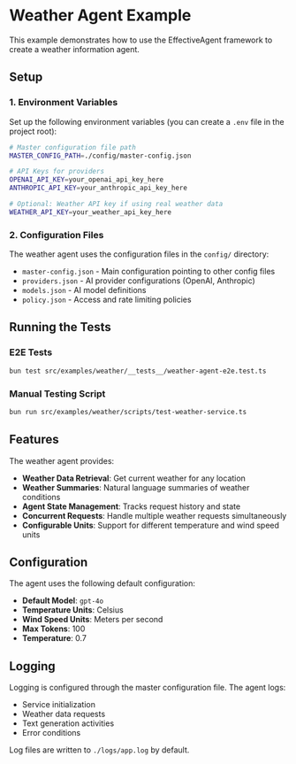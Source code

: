 # Weather Agent Example

This example demonstrates how to use the EffectiveAgent framework to create a weather information agent.

## Setup

### 1. Environment Variables

Set up the following environment variables (you can create a `.env` file in the project root):

```bash
# Master configuration file path
MASTER_CONFIG_PATH=./config/master-config.json

# API Keys for providers
OPENAI_API_KEY=your_openai_api_key_here
ANTHROPIC_API_KEY=your_anthropic_api_key_here

# Optional: Weather API key if using real weather data
WEATHER_API_KEY=your_weather_api_key_here
```

### 2. Configuration Files

The weather agent uses the configuration files in the `config/` directory:

- `master-config.json` - Main configuration pointing to other config files
- `providers.json` - AI provider configurations (OpenAI, Anthropic)
- `models.json` - AI model definitions
- `policy.json` - Access and rate limiting policies

## Running the Tests

### E2E Tests
```bash
bun test src/examples/weather/__tests__/weather-agent-e2e.test.ts
```

### Manual Testing Script
```bash
bun run src/examples/weather/scripts/test-weather-service.ts
```

## Features

The weather agent provides:

- **Weather Data Retrieval**: Get current weather for any location
- **Weather Summaries**: Natural language summaries of weather conditions
- **Agent State Management**: Tracks request history and state
- **Concurrent Requests**: Handle multiple weather requests simultaneously
- **Configurable Units**: Support for different temperature and wind speed units

## Configuration

The agent uses the following default configuration:

- **Default Model**: `gpt-4o`
- **Temperature Units**: Celsius
- **Wind Speed Units**: Meters per second
- **Max Tokens**: 100
- **Temperature**: 0.7

## Logging

Logging is configured through the master configuration file. The agent logs:

- Service initialization
- Weather data requests
- Text generation activities
- Error conditions

Log files are written to `./logs/app.log` by default. 